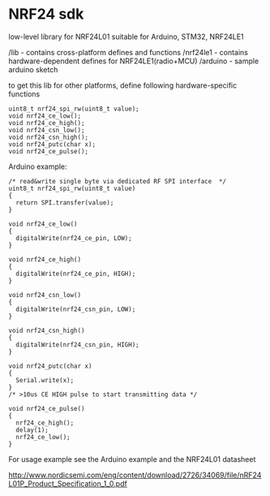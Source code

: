 NRF24 sdk
=========

low-level library for NRF24L01 suitable for Arduino, STM32, NRF24LE1


/lib - contains cross-platform defines and functions
/nrf24le1 - contains hardware-dependent defines for NRF24LE1(radio+MCU)
/arduino - sample arduino sketch


to get this lib for other platforms, define following hardware-specific functions

```
uint8_t nrf24_spi_rw(uint8_t value);
void nrf24_ce_low();
void nrf24_ce_high();
void nrf24_csn_low();
void nrf24_csn_high();
void nrf24_putc(char x);
void nrf24_ce_pulse();
```

Arduino example:

```
/* read&write single byte via dedicated RF SPI interface  */
uint8_t nrf24_spi_rw(uint8_t value)
{
  return SPI.transfer(value);
}

void nrf24_ce_low()
{
  digitalWrite(nrf24_ce_pin, LOW);
}

void nrf24_ce_high()
{
  digitalWrite(nrf24_ce_pin, HIGH);
}

void nrf24_csn_low()
{
  digitalWrite(nrf24_csn_pin, LOW);
}

void nrf24_csn_high()
{
  digitalWrite(nrf24_csn_pin, HIGH);
}

void nrf24_putc(char x)
{
  Serial.write(x);
}
/* >10us CE HIGH pulse to start transmitting data */

void nrf24_ce_pulse()
{
  nrf24_ce_high();
  delay(1);
  nrf24_ce_low();
}

```

For usage example see the Arduino example and the NRF24L01 datasheet

http://www.nordicsemi.com/eng/content/download/2726/34069/file/nRF24L01P_Product_Specification_1_0.pdf

